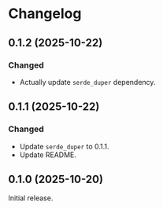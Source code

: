# Changelog

## 0.1.2 (2025-10-22)

### Changed

- Actually update `serde_duper` dependency.

## 0.1.1 (2025-10-22)

### Changed

- Update `serde_duper` to 0.1.1.
- Update README.

## 0.1.0 (2025-10-20)

Initial release.
